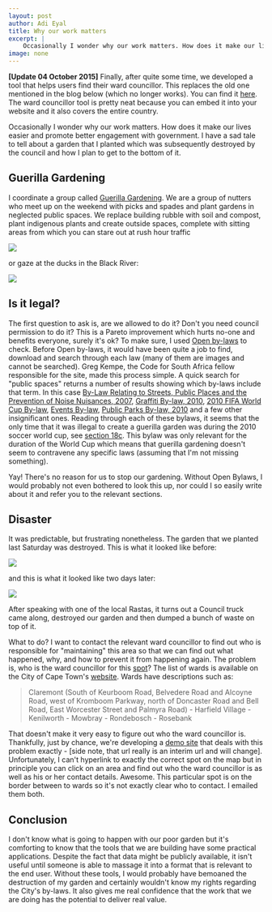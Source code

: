 ```yaml
---
layout: post
author: Adi Eyal
title: Why our work matters
excerpt: |
    Occasionally I wonder why our work matters. How does it make our lives easier and promote better engagement with government. I have a sad tale to tell about a garden that I planted which was subsequently destroyed by the council and how I plan to get to the bottom of it.
image: none
---
```


**[Update 04 October 2015]**
Finally, after quite some time, we developed a tool that helps users find their ward councillor. This replaces the old one mentioned in the blog below (which no longer works). You can find it [here](http://nearby.code4sa.org/councillor/). The ward councillor tool is pretty neat because you can embed it into your website and it also covers the entire country.

Occasionally I wonder why our work matters. How does it make our lives easier and promote better engagement with government. I have a sad tale to tell about a garden that I planted which was subsequently destroyed by the council and how I plan to get to the bottom of it.


Guerilla Gardening
------------------

I coordinate a group called [Guerilla Gardening](http://www.meetup.com/Guerilla-Gardening-Owning-neglected-spaces/). We are a group of nutters who meet up on the weekend with picks and spades and plant gardens in neglected public spaces. We replace building rubble with soil and compost, plant indigenous plants and create outside spaces, complete with sitting areas from which you can stare out at rush hour traffic

<p class="img">
    <img src="http://photos1.meetupstatic.com/photos/event/4/4/e/0/600_323117632.jpeg">
</p>

or gaze at the ducks in the Black River:

<p class="img">
    <img src="http://photos2.meetupstatic.com/photos/event/b/1/9/6/highres_326865462.jpeg">
</p>


Is it legal?
------------

The first question to ask is, are we allowed to do it? Don't you need council permission to do it? This is a Pareto improvement which hurts no-one and benefits everyone, surely it's ok? To make sure, I used [Open by-laws](http://openbylaws.org.za/) to check. Before Open by-laws, it would have been quite a job to find, download and search through each law (many of them are images and cannot be searched). Greg Kempe, the Code for South Africa fellow responsible for the site, made this process simple. A quick search for "public spaces" returns a number of results showing which by-laws include that term. In this case [By-Law Relating to Streets, Public Places and the Prevention of Noise Nuisances, 2007](http://openbylaws.org.za/za/by-law/cape-town/2007/streets-public-places-noise-nuisances/), [Graffiti By-law, 2010](http://openbylaws.org.za/za/by-law/cape-town/2010/graffiti/), [2010 FIFA World Cup By-law](http://openbylaws.org.za/za/by-law/cape-town/2009/2010-fifa-world-cup/), [Events By-law](http://openbylaws.org.za/za/by-law/cape-town/2009/events/), [Public Parks By-law, 2010](http://openbylaws.org.za/za/by-law/cape-town/2010/public-parks/) and a few other insignificant ones. Reading through each of these bylaws, it seems that the only time that it was illegal to create a guerilla garden was during the 2010 soccer world cup, see [section 18c](http://openbylaws.org.za/za/by-law/cape-town/2009/2010-fifa-world-cup/section/18/). This bylaw was only relevant for the duration of the World Cup which means that guerilla gardening doesn't seem to contravene any specific laws (assuming that I'm not missing something).

Yay! There's no reason for us to stop our gardening. Without Open Bylaws, I would probably not even bothered to look this up, nor could I so easily write about it and refer you to the relevant sections.

Disaster
--------

It was predictable, but frustrating nonetheless. The garden that we planted last Saturday was destroyed. This is what it looked like before:

<p class="img">
    <img src="http://photos1.meetupstatic.com/photos/event/a/f/1/6/600_326864822.jpeg">
</p>

and this is what it looked like two days later:

<p class="img">
    <img src="http://photos1.meetupstatic.com/photos/event/9/5/a/8/highres_328298312.jpeg">
</p>

After speaking with one of the local Rastas, it turns out a Council truck came along, destroyed our garden and then dumped a bunch of waste on top of it. 

What to do? I want to contact the relevant ward councillor to find out who is responsible for "maintaining" this area so that we can find out what happened, why, and how to prevent it from happening again. The problem is, who is the ward councillor for this [spot](http://goo.gl/maps/G3SXZ)? The list of wards is available on the City of Cape Town's [website](http://www.capetown.gov.za/en/councilonline/Pages/ViewWardDetails.aspx?FirstWardSequenceNo=51&LastWardSequenceNo=60). Wards have descriptions such as:

> Claremont (South of Keurboom Road, Belvedere Road and Alcoyne Road, west of Kromboom Parkway, north of Doncaster Road and Bell Road, East Worcester Street and Palmyra Road)   - Harfield Village  - Kenilworth    - Mowbray   - Rondebosch    - Rosebank

That doesn't make it very easy to figure out who the ward councillor is. Thankfully, just by chance, we're developing a [demo site](http://www.demo4sa.org/) that deals with this problem exactly - [side note, that url really is an interim url and will change]. Unfortunately, I can't hyperlink to exactly the correct spot on the map but in principle you can click on an area and find out who the ward councillor is as well as his or her contact details. Awesome. This particular spot is on the border between to wards so it's not exactly clear who to contact. I emailed them both. 

Conclusion
----------

I don't know what is going to happen with our poor garden but it's comforting to know that the tools that we are building have some practical applications. Despite the fact that data might be publicly available, it isn't useful until someone is able to massage it into a format that is relevant to the end user. Without these tools, I would probably have bemoaned the destruction of my garden and certainly wouldn't know my rights regarding the City's by-laws. It also gives me real confidence that the work that we are doing has the potential to deliver real value.


